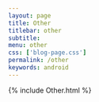 ```yaml
---
layout: page
title: Other
titlebar: other
subtitle: 
menu: other
css: ['blog-page.css']
permalink: /other
keywords: android
---
```

{% include Other.html %}